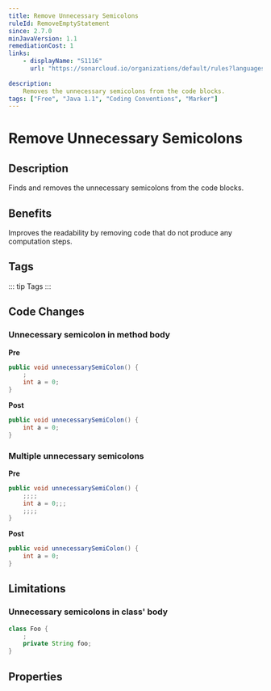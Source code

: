 ```yaml
---
title: Remove Unnecessary Semicolons
ruleId: RemoveEmptyStatement
since: 2.7.0
minJavaVersion: 1.1
remediationCost: 1
links:
    - displayName: "S1116"
      url: "https://sonarcloud.io/organizations/default/rules?languages=java&open=java%3AS1116&q=S1116"
    
description:
    Removes the unnecessary semicolons from the code blocks.
tags: ["Free", "Java 1.1", "Coding Conventions", "Marker"]
---
```


# Remove Unnecessary Semicolons

## Description

Finds and removes the unnecessary semicolons from the code blocks.

## Benefits

Improves the readability by removing code that do not produce any computation steps.


## Tags

::: tip Tags
<TagLinks />
:::

## Code Changes

### Unnecessary semicolon in method body

__Pre__

```java
public void unnecessarySemiColon() {
    ;
    int a = 0;
}
```

__Post__
```java
public void unnecessarySemiColon() {
    int a = 0;
}
```

### Multiple unnecessary semicolons

__Pre__

```java
public void unnecessarySemiColon() {
    ;;;;
    int a = 0;;;
    ;;;;
}
```

__Post__
```java
public void unnecessarySemiColon() {
    int a = 0;
}
```

## Limitations

### Unnecessary semicolons in class' body
```java
class Foo {
    ;
    private String foo;
}
```

<VersionNotice />


## Properties

<RuleProperties />
